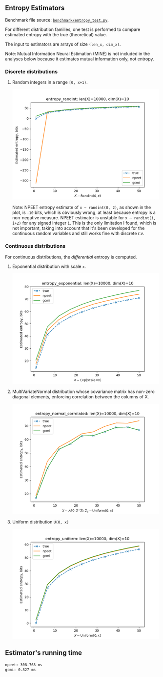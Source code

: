 ## Entropy Estimators

Benchmark file source: [`benchmark/entropy_test.py`](../../benchmark/entropy_test.py).

For different distribution families, one test is performed to compare estimated entropy with the true (theoretical) value.

The input to estimators are arrays of size `(len_x, dim_x)`.

Note: Mutual Information Neural Estimation (MINE) is not included in the analyses below because it estimates mutual information only, not entropy.

### Discrete distributions

1. Random integers in a range `[0, x+1)`.

   ![](images/_entropy_randint.png)

   Note: NPEET entropy estimate of `x ~ randint(0, 2)`, as shown in the plot, is `-10` bits, which is obviously wrong, at least because entropy is a non-negative measure. NPEET estimator is unstable for `x ~ randint(i, i+2)` for any signed integer `i`. This is the only limitation I found, which is not important, taking into account that it's been developed for the continuous random variables and still works fine with discrete r.v.

### Continuous distributions

For continuous distributions, the _differential_ entropy is computed.


1. Exponential distribution with scale `x`.

   ![](images/_entropy_exponential.png)

2. MultiVariateNormal distribution whose covariance matrix has non-zero diagonal elements, enforcing correlation between the columns of X.

   ![](images/_entropy_normal_correlated.png)

3. Uniform distribution `U(0, x)`

   ![](images/_entropy_uniform.png)


## Estimator's running time

```
npeet: 308.763 ms
gcmi: 0.827 ms
```
